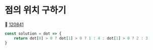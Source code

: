 # 점의 위치 구하기
🔗 <a href="https://school.programmers.co.kr/learn/courses/30/lessons/120841">120841</a>

```javascript
const solution = dot => {
    return dot[0] > 0 ? dot[1] > 0 ? 1 : 4 : dot[1] > 0 ? 2 : 3
}
```
